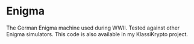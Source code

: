 # Enigma

The German Enigma machine used during WWII. Tested against other Enigma simulators. This code is also available in my KlassiKrypto project.
